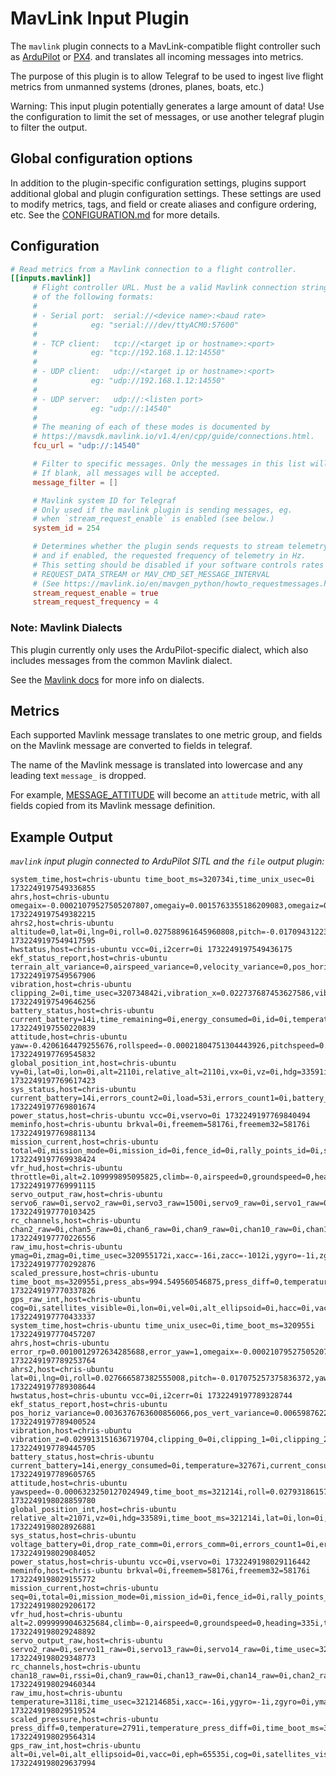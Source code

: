 # MavLink Input Plugin

The `mavlink` plugin connects to a MavLink-compatible flight controller such as
 [ArduPilot](https://ardupilot.org/) or [PX4](https://px4.io/). and translates
all incoming messages into metrics.

The purpose of this plugin is to allow Telegraf to be used to ingest live
 flight metrics from unmanned systems (drones, planes, boats, etc.)

Warning: This input plugin potentially generates a large amount of data! Use
the configuration to limit the set of messages, or use another telegraf plugin
to filter the output.

## Global configuration options <!-- @/docs/includes/plugin_config.md -->

In addition to the plugin-specific configuration settings, plugins support
additional global and plugin configuration settings. These settings are used to
modify metrics, tags, and field or create aliases and configure ordering, etc.
See the [CONFIGURATION.md][CONFIGURATION.md] for more details.

[CONFIGURATION.md]: ../../../docs/CONFIGURATION.md#plugins

## Configuration

```toml @sample.conf
# Read metrics from a Mavlink connection to a flight controller.
[[inputs.mavlink]]
     # Flight controller URL. Must be a valid Mavlink connection string in one
     # of the following formats:
     #
     # - Serial port:  serial://<device name>:<baud rate> 
     #            eg: "serial:///dev/ttyACM0:57600"
     # 
     # - TCP client:   tcp://<target ip or hostname>:<port>
     #            eg: "tcp://192.168.1.12:14550"
     # 
     # - UDP client:   udp://<target ip or hostname>:<port>
     #            eg: "udp://192.168.1.12:14550"
     # 
     # - UDP server:   udp://:<listen port>
     #            eg: "udp://:14540"
     # 
     # The meaning of each of these modes is documented by
     # https://mavsdk.mavlink.io/v1.4/en/cpp/guide/connections.html.
     fcu_url = "udp://:14540"

     # Filter to specific messages. Only the messages in this list will be parsed.
     # If blank, all messages will be accepted.
     message_filter = []

     # Mavlink system ID for Telegraf
     # Only used if the mavlink plugin is sending messages, eg.
     # when `stream_request_enable` is enabled (see below.)
     system_id = 254

     # Determines whether the plugin sends requests to stream telemetry,
     # and if enabled, the requested frequency of telemetry in Hz.
     # This setting should be disabled if your software controls rates using
     # REQUEST_DATA_STREAM or MAV_CMD_SET_MESSAGE_INTERVAL
     # (See https://mavlink.io/en/mavgen_python/howto_requestmessages.html#how-to-request--stream-messages)
     stream_request_enable = true
     stream_request_frequency = 4
```

### Note: Mavlink Dialects

This plugin currently only uses the ArduPilot-specific dialect, which also
includes messages from the common Mavlink dialect.

See the [Mavlink docs](https://mavlink.io/en/messages/ardupilotmega.html) for
more info on dialects.

## Metrics

Each supported Mavlink message translates to one metric group, and fields
on the Mavlink message are converted to fields in telegraf.

The name of the Mavlink message is translated into lowercase and any
leading text `message_` is dropped.

For example, [MESSAGE_ATTITUDE](https://mavlink.io/en/messages/common.html)
will become an `attitude` metric, with all fields copied from its Mavlink
message definition.

## Example Output

_`mavlink` input plugin connected to ArduPilot SITL and the `file` output
plugin:_

```text
system_time,host=chris-ubuntu time_boot_ms=320734i,time_unix_usec=0i 1732249197549336855
ahrs,host=chris-ubuntu omegaix=-0.00021079527505207807,omegaiy=0.0015763355186209083,omegaiz=0.0000307745867758058,accel_weight=0,renorm_val=0,error_rp=0.0011759063927456737,error_yaw=1 1732249197549382215
ahrs2,host=chris-ubuntu altitude=0,lat=0i,lng=0i,roll=0.027588961645960808,pitch=-0.017094312235713005,yaw=-0.40916287899017334 1732249197549417595
hwstatus,host=chris-ubuntu vcc=0i,i2cerr=0i 1732249197549436175
ekf_status_report,host=chris-ubuntu terrain_alt_variance=0,airspeed_variance=0,velocity_variance=0,pos_horiz_variance=0.003580203279852867,pos_vert_variance=0.008646958507597446,compass_variance=0 1732249197549567906
vibration,host=chris-ubuntu clipping_2=0i,time_usec=320734842i,vibration_x=0.022737687453627586,vibration_y=0.0202490147203207,vibration_z=0.026936473324894905,clipping_0=0i,clipping_1=0i 1732249197549646256
battery_status,host=chris-ubuntu current_battery=14i,time_remaining=0i,energy_consumed=0i,id=0i,temperature=32767i,battery_remaining=99i,current_consumed=12i 1732249197550220839
attitude,host=chris-ubuntu yaw=-0.4206164479255676,rollspeed=-0.00021804751304443926,pitchspeed=0.00012629013508558273,yawspeed=-0.001034539774991572,time_boot_ms=320954i,roll=0.02792513370513916,pitch=-0.017007455229759216 1732249197769545832
global_position_int,host=chris-ubuntu vy=0i,lat=0i,lon=0i,alt=2110i,relative_alt=2110i,vx=0i,vz=0i,hdg=33591i,time_boot_ms=320954i 1732249197769617423
sys_status,host=chris-ubuntu current_battery=14i,errors_count2=0i,load=53i,errors_count1=0i,battery_remaining=99i,drop_rate_comm=0i,errors_comm=0i,errors_count3=0i,errors_count4=0i,voltage_battery=3i 1732249197769801674
power_status,host=chris-ubuntu vcc=0i,vservo=0i 1732249197769840494
meminfo,host=chris-ubuntu brkval=0i,freemem=58176i,freemem32=58176i 1732249197769881134
mission_current,host=chris-ubuntu total=0i,mission_mode=0i,mission_id=0i,fence_id=0i,rally_points_id=0i,seq=0i 1732249197769938424
vfr_hud,host=chris-ubuntu throttle=0i,alt=2.109999895095825,climb=-0,airspeed=0,groundspeed=0,heading=335i 1732249197769991115
servo_output_raw,host=chris-ubuntu servo6_raw=0i,servo2_raw=0i,servo3_raw=1500i,servo9_raw=0i,servo1_raw=0i,servo5_raw=1500i,servo10_raw=0i,servo11_raw=0i,servo14_raw=0i,servo15_raw=0i,servo16_raw=0i,time_usec=320955083i,port=0i,servo4_raw=1500i,servo7_raw=0i,servo8_raw=0i,servo12_raw=0i,servo13_raw=0i 1732249197770103425
rc_channels,host=chris-ubuntu chan2_raw=0i,chan5_raw=0i,chan6_raw=0i,chan9_raw=0i,chan10_raw=0i,chan13_raw=0i,chancount=0i,chan1_raw=0i,chan4_raw=0i,chan16_raw=0i,chan18_raw=0i,rssi=0i,time_boot_ms=320955i,chan15_raw=0i,chan17_raw=0i,chan12_raw=0i,chan7_raw=0i,chan8_raw=0i,chan11_raw=0i,chan14_raw=0i,chan3_raw=0i 1732249197770226556
raw_imu,host=chris-ubuntu ymag=0i,zmag=0i,time_usec=320955172i,xacc=-16i,zacc=-1012i,ygyro=-1i,zgyro=0i,yacc=17i,xgyro=0i,xmag=0i,id=0i,temperature=3118i 1732249197770292876
scaled_pressure,host=chris-ubuntu time_boot_ms=320955i,press_abs=994.549560546875,press_diff=0,temperature=2791i,temperature_press_diff=0i 1732249197770337826
gps_raw_int,host=chris-ubuntu cog=0i,satellites_visible=0i,lon=0i,vel=0i,alt_ellipsoid=0i,hacc=0i,vacc=0i,hdg_acc=0i,lat=0i,alt=0i,epv=65535i,yaw=0i,eph=65535i,vel_acc=0i,time_usec=0i 1732249197770433337
system_time,host=chris-ubuntu time_unix_usec=0i,time_boot_ms=320955i 1732249197770457207
ahrs,host=chris-ubuntu error_rp=0.0010012972634285688,error_yaw=1,omegaix=-0.00021079527505207807,omegaiy=0.0015763355186209083,omegaiz=0.0000307745867758058,accel_weight=0,renorm_val=0 1732249197789253764
ahrs2,host=chris-ubuntu lat=0i,lng=0i,roll=0.027666587382555008,pitch=-0.017075257375836372,yaw=-0.4092118442058563,altitude=0 1732249197789308644
hwstatus,host=chris-ubuntu vcc=0i,i2cerr=0i 1732249197789328744
ekf_status_report,host=chris-ubuntu pos_horiz_variance=0.0036376763600856066,pos_vert_variance=0.006598762236535549,compass_variance=0,terrain_alt_variance=0,airspeed_variance=0,velocity_variance=0 1732249197789400524
vibration,host=chris-ubuntu vibration_z=0.029913151636719704,clipping_0=0i,clipping_1=0i,clipping_2=0i,time_usec=320974603i,vibration_x=0.025675609707832336,vibration_y=0.022661570459604263 1732249197789445705
battery_status,host=chris-ubuntu current_battery=14i,energy_consumed=0i,temperature=32767i,current_consumed=12i,battery_remaining=99i,time_remaining=0i,id=0i 1732249197789605765
attitude,host=chris-ubuntu yawspeed=-0.0006323250127024949,time_boot_ms=321214i,roll=0.027931861579418182,pitch=-0.017001383006572723,yaw=-0.42084062099456787,rollspeed=-0.000111618239316158,pitchspeed=0.00003287754952907562 1732249198028859780
global_position_int,host=chris-ubuntu relative_alt=2107i,vz=0i,hdg=33589i,time_boot_ms=321214i,lat=0i,lon=0i,alt=2100i,vx=0i,vy=0i 1732249198028926881
sys_status,host=chris-ubuntu voltage_battery=0i,drop_rate_comm=0i,errors_comm=0i,errors_count1=0i,errors_count2=0i,errors_count3=0i,battery_remaining=99i,current_battery=14i,load=51i,errors_count4=0i 1732249198029084052
power_status,host=chris-ubuntu vcc=0i,vservo=0i 1732249198029116442
meminfo,host=chris-ubuntu brkval=0i,freemem=58176i,freemem32=58176i 1732249198029155772
mission_current,host=chris-ubuntu seq=0i,total=0i,mission_mode=0i,mission_id=0i,fence_id=0i,rally_points_id=0i 1732249198029206172
vfr_hud,host=chris-ubuntu alt=2.0999999046325684,climb=-0,airspeed=0,groundspeed=0,heading=335i,throttle=0i 1732249198029248892
servo_output_raw,host=chris-ubuntu servo2_raw=0i,servo11_raw=0i,servo13_raw=0i,servo14_raw=0i,time_usec=321214595i,servo1_raw=0i,servo4_raw=1500i,servo5_raw=1500i,servo6_raw=0i,servo9_raw=0i,servo10_raw=0i,servo12_raw=0i,port=0i,servo8_raw=0i,servo15_raw=0i,servo16_raw=0i,servo7_raw=0i,servo3_raw=1500i 1732249198029348773
rc_channels,host=chris-ubuntu chan18_raw=0i,rssi=0i,chan9_raw=0i,chan13_raw=0i,chan14_raw=0i,chan2_raw=0i,chan15_raw=0i,chan11_raw=0i,chancount=0i,chan5_raw=0i,chan8_raw=0i,chan4_raw=0i,chan6_raw=0i,chan7_raw=0i,chan10_raw=0i,chan12_raw=0i,time_boot_ms=321214i,chan1_raw=0i,chan3_raw=0i,chan16_raw=0i,chan17_raw=0i 1732249198029460344
raw_imu,host=chris-ubuntu temperature=3118i,time_usec=321214685i,xacc=-16i,ygyro=-1i,zgyro=0i,ymag=0i,id=0i,yacc=17i,zacc=-1012i,xgyro=0i,xmag=0i,zmag=0i 1732249198029519524
scaled_pressure,host=chris-ubuntu press_diff=0,temperature=2791i,temperature_press_diff=0i,time_boot_ms=321214i,press_abs=994.5499267578125 1732249198029564314
gps_raw_int,host=chris-ubuntu alt=0i,vel=0i,alt_ellipsoid=0i,vacc=0i,eph=65535i,cog=0i,satellites_visible=0i,vel_acc=0i,yaw=0i,time_usec=0i,epv=65535i,hdg_acc=0i,lat=0i,lon=0i,hacc=0i 1732249198029637994
```
